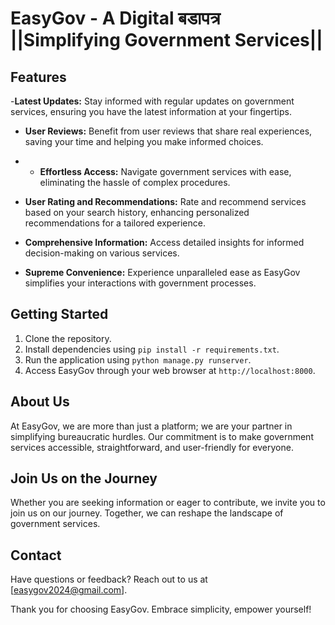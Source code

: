 # EasyGov - A Digital बडापत्र​ ||Simplifying Government Services||

## Features
-**Latest Updates:** Stay informed with regular updates on government services, ensuring you have the latest information at your fingertips.

- **User Reviews:** Benefit from user reviews that share real experiences, saving your time and helping you make informed choices.
  
- - **Effortless Access:** Navigate government services with ease, eliminating the hassle of complex procedures.

- **User Rating and Recommendations:** Rate and recommend services based on your search history, enhancing personalized recommendations for a tailored experience.
 
- **Comprehensive Information:** Access detailed insights for informed decision-making on various services.
  
- **Supreme Convenience:** Experience unparalleled ease as EasyGov simplifies your interactions with government processes.

## Getting Started

1. Clone the repository.
2. Install dependencies using `pip install -r requirements.txt`.
3. Run the application using `python manage.py runserver`.
4. Access EasyGov through your web browser at `http://localhost:8000`.

## About Us

At EasyGov, we are more than just a platform; we are your partner in simplifying bureaucratic hurdles. Our commitment is to make government services accessible, straightforward, and user-friendly for everyone.

## Join Us on the Journey

Whether you are seeking information or eager to contribute, we invite you to join us on our journey. Together, we can reshape the landscape of government services.

## Contact

Have questions or feedback? Reach out to us at [easygov2024@gmail.com].

Thank you for choosing EasyGov. Embrace simplicity, empower yourself!
